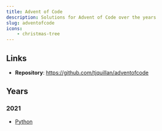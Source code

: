 ```yaml
---
title: Advent of Code
description: Solutions for Advent of Code over the years
slug: adventofcode
icons: 
    - christmas-tree
---
```


## Links

- **Repository**: <https://github.com/tjquillan/adventofcode>

## Years

### 2021

* [Python](2021/python)
